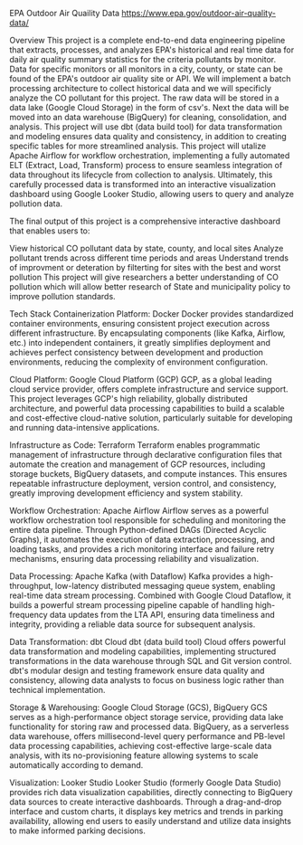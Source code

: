 EPA Outdoor Air Quaility Data
https://www.epa.gov/outdoor-air-quality-data/ 

Overview
This project is a complete end-to-end data engineering pipeline that extracts, processes, and analyzes EPA's historical and real time data for daily air quality summary statistics for the criteria pollutants by monitor. Data for specific monitors or all monitors in a city, county, or state can be found of the EPA's outdoor air quality site or API. We will implement a batch processing architecture to collect historical data and we will specificly analyze the CO pollutant for this project. The raw data will be stored in a data lake (Google Cloud Storage) in the form of csv's. Next the data will be moved into an data warehouse (BigQuery) for cleaning, consolidation, and analysis. This project will use dbt (data build tool) for data transformation and modeling ensures data quality and consistency, in addition to creating specific tables for more streamlined analysis. This project will utalize Apache Airflow for workflow orchestration, implementing a fully automated ELT (Extract, Load, Transform) process to ensure seamless integration of data throughout its lifecycle from collection to analysis. Ultimately, this carefully processed data is transformed into an interactive visualization dashboard using Google Looker Studio, allowing users to query and analyze pollution data.

The final output of this project is a comprehensive interactive dashboard that enables users to:

View historical CO pollutant data by state, county, and local sites
Analyze pollutant trends across different time periods and areas
Understand trends of improvment or deteration by filterting for sites with the best and worst pollution
This project will give researchers a better understanding of CO pollution which will allow better research of State and municipality policy to improve pollution standards.

Tech Stack
Containerization Platform: Docker
Docker provides standardized container environments, ensuring consistent project execution across different infrastructure. By encapsulating components (like Kafka, Airflow, etc.) into independent containers, it greatly simplifies deployment and achieves perfect consistency between development and production environments, reducing the complexity of environment configuration.

Cloud Platform: Google Cloud Platform (GCP)
GCP, as a global leading cloud service provider, offers complete infrastructure and service support. This project leverages GCP's high reliability, globally distributed architecture, and powerful data processing capabilities to build a scalable and cost-effective cloud-native solution, particularly suitable for developing and running data-intensive applications.

Infrastructure as Code: Terraform
Terraform enables programmatic management of infrastructure through declarative configuration files that automate the creation and management of GCP resources, including storage buckets, BigQuery datasets, and compute instances. This ensures repeatable infrastructure deployment, version control, and consistency, greatly improving development efficiency and system stability.

Workflow Orchestration: Apache Airflow
Airflow serves as a powerful workflow orchestration tool responsible for scheduling and monitoring the entire data pipeline. Through Python-defined DAGs (Directed Acyclic Graphs), it automates the execution of data extraction, processing, and loading tasks, and provides a rich monitoring interface and failure retry mechanisms, ensuring data processing reliability and visualization.

Data Processing: Apache Kafka (with Dataflow)
Kafka provides a high-throughput, low-latency distributed messaging queue system, enabling real-time data stream processing. Combined with Google Cloud Dataflow, it builds a powerful stream processing pipeline capable of handling high-frequency data updates from the LTA API, ensuring data timeliness and integrity, providing a reliable data source for subsequent analysis.

Data Transformation: dbt Cloud
dbt (data build tool) Cloud offers powerful data transformation and modeling capabilities, implementing structured transformations in the data warehouse through SQL and Git version control. dbt's modular design and testing framework ensure data quality and consistency, allowing data analysts to focus on business logic rather than technical implementation.

Storage & Warehousing: Google Cloud Storage (GCS), BigQuery
GCS serves as a high-performance object storage service, providing data lake functionality for storing raw and processed data. BigQuery, as a serverless data warehouse, offers millisecond-level query performance and PB-level data processing capabilities, achieving cost-effective large-scale data analysis, with its no-provisioning feature allowing systems to scale automatically according to demand.

Visualization: Looker Studio
Looker Studio (formerly Google Data Studio) provides rich data visualization capabilities, directly connecting to BigQuery data sources to create interactive dashboards. Through a drag-and-drop interface and custom charts, it displays key metrics and trends in parking availability, allowing end users to easily understand and utilize data insights to make informed parking decisions.
